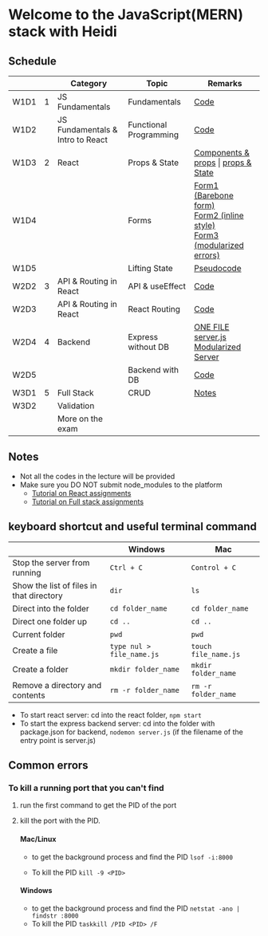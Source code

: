 # Welcome to the JavaScript(MERN) stack with Heidi

## Schedule 
<table>
    <thead>
        <th></th>
        <th></th>
        <th> Category </th>
        <th> Topic </th>
        <th> Remarks</th>
    </thead>
    <tbody>
    <tr>
        <td>W1D1 </td>
        <td>1</td>
        <td>JS Fundamentals</td>
        <td>Fundamentals </td>
        <td><a href="./js1_fundamentals/js1_fundamentals.js">Code</a></td>
    </tr>
    <tr>
        <td>W1D2 </td>
        <td></td>
        <td>JS Fundamentals & Intro to React</td>
        <td>Functional Programming</td>
        <td><a href="./js1_fundamentals/js2_functional.js">Code</a></td>
    <tr>
        <td>W1D3 </td>
        <td>2</td>
        <td>React</td>
        <td>Props & State</td>
       <td><a href="./js2_react/react1-props/">Components & props</a> | <a href="./js2_react/react2-state-demo/">props & State</a></td>
    </tr>
        <tr>
        <td>W1D4 </td>
        <td></td>
        <td></td>
        <td>Forms</td>
        <td><a href="./js2_react/react3-forms/src/components/Form1.jsx">Form1 (Barebone form)</a> <br>        <a href="./js2_react/react3-forms/src/components/Form2.jsx">Form2 (inline style)</a><br>
        <a href="./js2_react/react3-forms/src/components/Form3.jsx">Form3 (modularized errors)</a>
        </td>
    </tr>
    <tr>
        <td>W1D5 </td>
        <td></td>
        <td></td>
        <td>Lifting State</td>
        <td><a href="./js2_react/react4-lifting-state/">Pseudocode</a></td>
    </tr>
    <tr>
        <td>W2D2 </td>
        <td>3</td>
        <td>API & Routing in React</td>
        <td>API & useEffect</td>
        <td><a href="./js3_api_routing/react5-api-useeffect/">Code</a></td>
    </tr>
    <tr>
        <td>W2D3 </td>
        <td></td>
        <td> API & Routing in React </td>
        <td>React Routing</td>
        <td><a href="./js3_api_routing/react6-routing/">Code</a></td>
    </tr>
    <tr>
        <td>W2D4 </td>
        <td>4</td>
        <td>Backend</td>
        <td>Express without DB</td>
        <td><a href="./js4_backend/backend1-users/server/">ONE FILE server.js</a>
        <br><a href="./js4_backend/backend2-users/server/">Modularized Server</a>
        </td>    
        </tr>
    <tr>
        <td> W2D5 </td>
        <td></td>
        <td></td>
        <td>Backend with DB</td>
        <td><a href="./js4_backend/backend3-fullbackend/server/">Code </a></td>
    </tr>
    <tr>
        <td> W3D1 </td>
        <td>5</td>
        <td>Full Stack</td>
        <td>CRUD</td>
        <td><a href="./js5_fullstack/readme.md">Notes </a></td>
    </tr>
    <tr>
        <td> W3D2 </td>
        <td></td>
        <td>Validation</td>
        <td></td>
        <td> </td>
    </tr>
    <tr>
        <td> </td>
        <td></td>
        <td>More on the exam</td>
        <td> </td>
        <td> </td>
    </tr>
    </tbody>
</table>

## Notes
- Not all the codes in the lecture will be provided
- Make sure you DO NOT submit node_modules to the platform
  - [Tutorial on React assignments](https://youtu.be/KD6Y6G6-Qs0)
  - [Tutorial on Full stack assignments](https://youtu.be/AOTyqFp3EDI)

## keyboard shortcut and useful terminal command
|                             | Windows           | Mac          |
|-----------------------------| ------------------|-------------|
|Stop the server from running | ```Ctrl + C```    | ```Control + C``` |
|Show the list of files in that directory       | ```dir```         | ```ls``` |
|Direct into the folder       | ```cd folder_name```| ```cd folder_name``` |
|Direct one folder up         | ``` cd .. ``` | ``` cd .. ``` | 
|Current folder               | ```pwd```|  ```pwd``` |
|Create a file                | ``` type nul > file_name.js ``` | ```touch file_name.js ``` |
|Create a folder              | ``` mkdir folder_name ``` | ```mkdir folder_name``` |
|Remove a directory and contents |  ```rm -r folder_name``` | ```rm -r folder_name``` |



- To start react server: cd into the react folder, ```npm start```
- To start the express backend server: cd into the folder with package.json for backend, ```nodemon server.js``` (if the filename of the entry point is server.js)

## Common errors

### To kill a running port that you can't find
1. run the first command to get the PID of the port
2. kill the port with the PID. 

    #### **Mac/Linux**
    - to get the background process and find the PID
    ```lsof -i:8000 ```

    - To kill the PID
    ```kill -9 <PID> ```

    #### **Windows**
    - to get the background process and find the PID
    ```netstat -ano | findstr :8000```
    - To kill the PID
    ```taskkill /PID <PID> /F ```